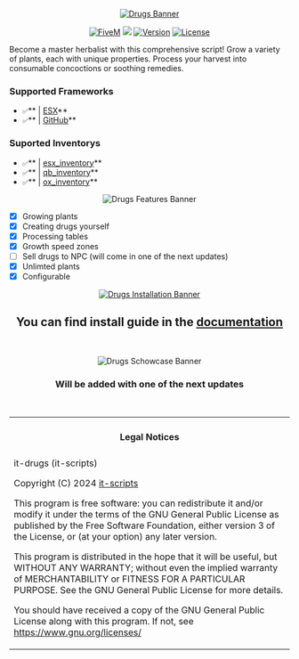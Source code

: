 <div align="center">

[![Drugs Banner](https://i.imgur.com/z2emg8p.png)](https://github.com/inseltreff-net/it-drugs?tab=readme-ov-file#it-drugs "Go to repo")

</div>

<div align="center">

[![FiveM](https://img.shields.io/badge/FiveM-Ready-success?logo=fivem)]()
![](https://img.shields.io/github/downloads/inseltreff-net/it-drugs/total?logo=github)
[![Version](https://img.shields.io/github/v/release/inseltreff-net/it-drugs?logo=github)]()
[![License](https://img.shields.io/github/license/inseltreff-net/it-drugs?logo=github)]()

</div>

Become a master herbalist with this comprehensive script! Grow a variety of plants, each with unique properties. Process your harvest into consumable concoctions or soothing remedies.

### Supported Frameworks
- `✅`** | [ESX](https://github.com/inseltreff-net)**
- `✅`** | [GitHub](https://github.com/inseltreff-net)**

### Suported Inventorys
- `✅`** | [esx_inventory](https://github.com/esx-framework/esx_core)**
- `✅`** | [qb_inventory](https://github.com/qbcore-framework/qb-inventory)**
- `✅`** | [ox_inventory](https://github.com/overextended/ox_inventory)**


<div align="center">

![Drugs Features Banner](https://i.imgur.com/2WKQNvt.png)

</div>

- [x] Growing plants
- [x] Creating drugs yourself
- [x] Processing tables
- [x] Growth speed zones
- [ ] Sell drugs to NPC (will come in one of the next updates)
- [x] Unlimted plants
- [x] Configurable

<div align="center">

[![Drugs Installation Banner](https://i.imgur.com/QwI5PE8.png)](https://docs.allroundjonu.net/scripts/it-drugs)

## You can find install guide in the [documentation](https://docs.allroundjonu.net/scripts/it-drugs)
<br>
</div>


<div align="center">

![Drugs Schowcase Banner](https://i.imgur.com/WcqAB8H.png)
### Will be added with one of the next updates
</div>
 

<br>
<table><tr><td><h4 align='center'>Legal Notices</h4></tr></td>
<tr><td>
it-drugs (it-scripts)

Copyright (C) 2024 [it-scripts](https://github.com/inseltreff-net)

This program is free software: you can redistribute it and/or modify
it under the terms of the GNU General Public License as published by
the Free Software Foundation, either version 3 of the License, or
(at your option) any later version.


This program is distributed in the hope that it will be useful,
but WITHOUT ANY WARRANTY; without even the implied warranty of
MERCHANTABILITY or FITNESS FOR A PARTICULAR PURPOSE.  See the
GNU General Public License for more details.


You should have received a copy of the GNU General Public License
along with this program.
If not, see <https://www.gnu.org/licenses/>
</td></tr></table>

